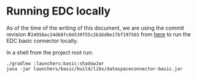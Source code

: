 # Running EDC locally

As of the time of the writing of this document, we are using the commit revision #`24956ec24d68fc04539f55c2b16d0e17bf197565`
from [here](https://github.com/eclipse-dataspaceconnector/DataSpaceConnector.git) to run the EDC basic connector locally.

In a shell from the project root run:

```shell
./gradlew :launchers:basic:shadowJar
java -jar launchers/basic/build/libs/dataspaceconnector-basic.jar
```




